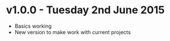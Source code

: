 v1.0.0 - Tuesday 2nd June 2015
==============================

- Basics working
- New version to make work with current projects
